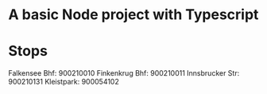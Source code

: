 # A basic Node project with Typescript


# Stops

Falkensee Bhf: 900210010
Finkenkrug Bhf: 900210011
Innsbrucker Str: 900210131
Kleistpark: 900054102
